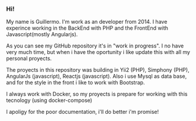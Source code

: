 <h3>Hi!</h3>

<p>
  My name is Guillermo. I'm work as an developer from 2014. I have experince working in the BackEnd with PHP and the FrontEnd with Javascript(mostly Angularjs).
</p>
<p>
  As you can see my GitHub repository it's in "work in progress". I no have very much time, but when i have the oportunity i like update this with all my personal proyects.
</p>
<p>
The proyects in this repository was building in Yii2 (PHP), Simphony (PHP), AngularJs (javascript), Reactjs (javascript). Also i use Mysql as data base, and for the style in the front i like to work with Bootstrap.
</p>
<p>
<p>I always work with Docker, so my proyects is prepare for working with this tecnology (using docker-compose)</p>

<p>I apoligy for the poor documentation, i'll do better i'm promise! </p>
  
 
